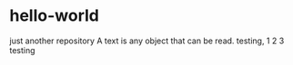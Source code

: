 # hello-world
just another repository
A text is any object that can be read.
testing, 1 2 3 testing
